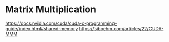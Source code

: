 # Matrix Multiplication

https://docs.nvidia.com/cuda/cuda-c-programming-guide/index.html#shared-memory
https://siboehm.com/articles/22/CUDA-MMM
